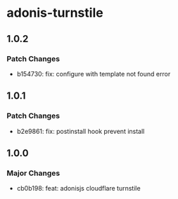 # adonis-turnstile

## 1.0.2

### Patch Changes

- b154730: fix: configure with template not found error

## 1.0.1

### Patch Changes

- b2e9861: fix: postinstall hook prevent install

## 1.0.0

### Major Changes

- cb0b198: feat: adonisjs cloudflare turnstile
